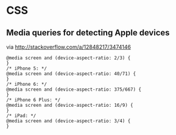 # CSS

## Media queries for detecting Apple devices
via http://stackoverflow.com/a/12848217/3474146

```/* iPhone < 5: */
@media screen and (device-aspect-ratio: 2/3) {
}
/* iPhone 5: */
@media screen and (device-aspect-ratio: 40/71) {
}
/* iPhone 6: */
@media screen and (device-aspect-ratio: 375/667) {
}
/* iPhone 6 Plus: */
@media screen and (device-aspect-ratio: 16/9) {
}
/* iPad: */
@media screen and (device-aspect-ratio: 3/4) {
}
```

